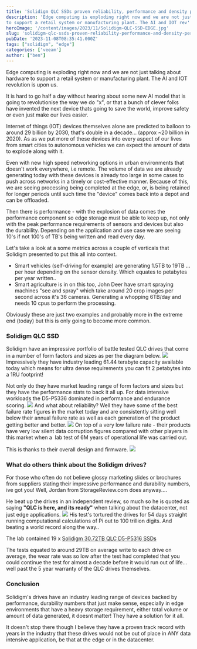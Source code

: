 ```yaml
---
title: 'Solidigm QLC SSDs proven reliability, performance and density perfect for challenging edge computing environments' 
description: 'Edge computing is exploding right now and we are not just talking about hardware
to support a retail system or manufacturing plant. The AI and IOT rev'
heroImage: '/content/images/2023/11/Solidigm-QLC-SSD-EDGE.jpg'
slug: 'solidigm-qlc-ssds-proven-reliability-performance-and-density-perfect-for-challenging-edge-computing-environments'
pubDate: '2023-11-08T08:35:41.000Z'
tags: ["solidigm", "edge"] 
categories: ['veeam']
author: ["ben"]
---
```


Edge computing is exploding right now and we are not just talking about hardware to support a retail system or manufacturing plant. The AI and IOT revolution is upon us. 

It is hard to go half a day without hearing about some new AI model that is going to revolutionise the way we do "x", or that a bunch of clever folks have invented the next device thats going to save the world, improve safety or even just make our lives easier.

Internet of things (IOT) devices themselves alone are predicted to balloon to around 29 billion by 2030, that's double in a decade... (approx ~20 billion in 2020). As as we put more of these devices into every aspect of our lives from smart cities to autonomous vehicles we can expect the amount of data to explode along with it.

Even with new high speed networking options in urban environments that doesn't work everywhere, i.e remote. The volume of data we are already generating today with these devices is already too large in some cases to push across networks in a timely or cost-effective manner. Because of this, we are seeing processing being completed at the edge, or, is being retained for longer periods until such time the "device" comes back into a depot and can be offloaded.

Then there is performance - with the explosion of data comes the performance component so edge storage must be able to keep up, not only with the peak performance requirements of sensors and devices but also the durability. Depending on the application and use case we are seeing 10's if not 100's of TB's being written and read every day. 

Let's take a look at a some metrics across a couple of verticals that Solidigm presented to put this all into context.

- Smart vehicles (self-driving for example) are generating 1.5TB to 19TB ... per hour depending on the sensor density. Which equates to petabytes per year written.. 
- Smart agriculture is in on this too, John Deer have smart spraying machines "see and spray" which take around 20 crop images per second across it's 36 cameras. Generating a whopping 6TB/day and needs 10 cpus to perform the processing. 

Obviously these are just two examples and probably more in the extreme end (today) but this is only going to become more common.

### Solidigm QLC SSD

Solidigm have an impressive portfolio of battle tested QLC drives that come in a number of form factors and sizes as per the diagram below.
![](/content/images/2023/11/image-1.png)
Impressively they have industry leading 61.44 terabyte capacity available today which means for ultra dense requirements you can fit 2 petabytes into a 1RU footprint!

Not only do they have market leading range of form factors and sizes but they have the performance stats to back it all up. For data intensive workloads the D5-P5336 dominated in performance and endurance scoring.
![](/content/images/2023/11/image-2.png)
And what about reliability? Well they have some of the best failure rate figures in the market today and are consistently sitting well below their annual failure rate as well as each generation of the product getting better and better.
![](/content/images/2023/11/image-3.png)
On top of a very low failure rate - their products have very low silent data corruption figures compared with other players in this market when a  lab test of 6M years of operational life was carried out.

This is thanks to their overall design and firmware.
![](/content/images/2023/11/image-4.png)
### What do others think about the Solidigm drives?

For those who often do not believe glossy marketing slides or brochures from suppliers stating their impressive performance and durability numbers, ive got you! Well, Jordan from StorageReview.com does anyway....

He beat up the drives in an independent review, so much so he is quoted as saying **"QLC is here, and its ready"** when talking about the datacenter, not just edge applications. 
![](/content/images/2023/11/image-6.png)
His test's tortured the drives for 54 days straight running computational calculations of Pi out to 100 trillion digits. And beating a world record along the way..

The lab contained 19 x [Solidigm 30.72TB QLC D5-P5316 SSDs](https://www.solidigm.com/products/data-center/d5/p5316.html)

The tests equated to around 29TB on average write to each drive on average, the wear rate was so low after the test had completed that you could continue the test for almost a decade before it would run out of life... well past the 5 year warranty of the QLC drives themselves.

### Conclusion

Solidigm's drives have an industry leading range of devices backed by performance, durability numbers that just make sense, especially in edge environments that have a heavy storage requirement, either total volume or amount of data generated, it doesnt matter! They have a solution for it all.

It doesn't stop there though I believe they have a proven track record with years in the industry that these drives would not be out of place in ANY data intensive application, be that at the edge or in the datacenter. 

